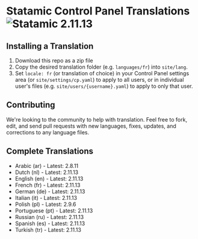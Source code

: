 # Statamic Control Panel Translations ![Statamic 2.11.13](https://img.shields.io/badge/statamic-2.11.13-blue.svg?style=flat-square)

## Installing a Translation

1. Download this repo as a zip file
2. Copy the desired translation folder (e.g. `languages/fr`) into `site/lang`.
3. Set `locale: fr` (or translation of choice) in your Control Panel settings area (or `site/settings/cp.yaml`) to apply to all users, or in individual user's files (e.g. `site/users/{username}.yaml`) to apply to only that user.

## Contributing

We're looking to the community to help with translation. Feel free to fork, edit, and send pull requests with new languages, fixes, updates, and corrections to any language files.

## Complete Translations

- Arabic (ar) - Latest: 2.8.11
- Dutch (nl) - Latest: 2.11.13
- English (en) - Latest: 2.11.13
- French (fr) - Latest: 2.11.13
- German (de) - Latest: 2.11.13
- Italian (it) - Latest: 2.11.13
- Polish (pl) - Latest: 2.9.6
- Portuguese (pt) - Latest: 2.11.13
- Russian (ru) - Latest: 2.11.13
- Spanish (es) - Latest: 2.11.13
- Turkish (tr) - Latest: 2.11.13
